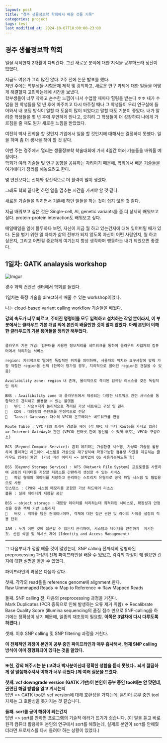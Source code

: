```yaml
---
layout: post
title: "경주 생물정보학 학회에서 배운 것들 기록"
categories: project
tags: test
last_modified_at: 2024-10-07T18:00:00~23:00
---  
```



## 경주 생물정보학 학회    

일을 시작한지 2개월이 다되간다. 그간 새로운 분야에 대한 지식을 공부하느라 정신이 없었다.  

지금도 여유가 그리 많진 않다. 2주 전에 논문 발표를 했다.  
저번 주에는 학부생들 시험문제 제작 및 강의하고, 새로운 연구 과제에 대한 일들을 어떻게 해결할지 고민하는데에 시간을 보냈다.  
학부생들이 너무 착하고 순수한 느낌이 나서 수업할 때마다 힐링을 받는다 ㅎㅎ 
내가 수업을 한 학생들을 몇 년 후에 마주치고 다시 마주칠 때나 그 학생들이 우리 연구실에 들어와서 내 코딩 방식이 일할 때 도움이 많이 되었다고 말할 때도 기분이 좋았다. 내가 알려준 학생들을 몇 년 후에 우연하게 만나고, 오히려 그 학생들이 더 성장하여 나에게 가르침을 줄 때도 뭔가 새로운 느낌을 받았었다.   

여전히 박사 진학을 할 것인지 기업에서 일을 할 것인지에 대해서는 결정하지 못했다. 일을 하며 좀 더 생각을 해야 할 것 같다.  

이번 주는 경주에서 열리는 생물정보학 학술대회에 가서 4일간 여러 기술들을 배워올 예정이다.  
학회가 여러 기술들 및 연구 동향을 공유하는 자리이기 때문에, 학회에서 배운 기술들을 여기에다가 정리를 해놓으려고 한다.  

몇 년전보다는 신체와 정신적으로 더 활력이 많이 생겼다. 

그래도 학회 끝나면 하던 일을 멈추는 시간을 가져야 할 것 같다.   

새로운 기술들을 익히면서 기존에 하던 일들을 하는 것이 쉽지 않은 것 같다.  

지금 배워보고 싶은 것은 Single-cell, AI, genetic variants를 좀 더 상세히 배워보고 싶다. protein-protein interaction도 배워보고 싶다.  

매일매일을 일에 몰두하다 보면, 자신이 지금 뭘 하고 있는건지에 대해 잊어버릴 때가 있다. 돈을 벌기 위한 일 자체가 삶의 전부가 되지 않도록 자신이 어떤 사람인지, 뭘 하고 싶은지, 그리고 어떤걸 중요하게 여기는지 항상 생각하며 행동하는 내가 되었으면 좋겠다.  


## 1일차: GATK analaysis workshop  

![Imgur](https://imgur.com/SAtDeHr.jpg)  

경주 화백 컨벤션 센터에서 학회를 들었다.  

1일차는 특정 기술을 direct하게 배울 수 있는 workshop이었다.  

나는 cloud-based variant calling workflow 기술들을 배웠다.  

**강의 속도가 너무 빠르고, 주어진 명령어를 모두 입력하고 설치하는 작업 뿐이라서, 이 부분에서는 클라우드 기본 개념 외에 본인이 배울만한 것이 많지 않았다. 아래 본인이 이해한 클라우드의 기본 용어들을 정리만 해두었다.**

```linux

클라우드 기본 개념: 컴퓨터를 사용한 정보처리를 네트워크를 통하여 클라우드 사업자의 컴퓨터에서 처리하는 서비스 

region: 지리적으로 떨어진 독립적인 위치를 의미하며, 사용자의 위치와 요구사항에 맞춰 가장 적합한 region을 선택 (한쪽이 망가질 경우, 지리적으로 떨어진 region은 괜찮을 수 있음)

Availability zone: region 내 존재, 물리적으로 격리된 컴퓨팅 리소스를 갖춘 독립적인 위치

BNS : Availibility zone 내 클라우드에서 제공되는 다양한 네트워크 관련 서비스를 통합적으로 관리하고 활용할 수 있는 플랫폼  
	VPC : 사요ㅇ자가 논리적으로 격리된 가상 네트워크 구성 및 관리
	CDN : 대용량의 콘텐츠를 안정적으로 전달
	Tansit Gateway: 다수의 VPC와 온프레이스 네트워크를 연결

Route Table : VPC 내의 트래픽 경로를 제어 (각 VPC 내 마다 Route를 가지고 있음) => Internet GateWay와 관련 (VPC와 인터넷 간에 통신할 수 있게 해주는 VPC와 구성요소)  

BCS (Beyond Compute Service): 흔히 얘기하는 가상환경 시스템, 가상화 기술을 활용하여 물리적인 하드웨어 시스템을 가상으로 재구성하여 확장가능한 컴퓨팅 자원을 제공하는 클라우드 컴퓨팅 환경  (가상 머신 이미지 => 설치없이 OS 사용가능하도록 함)

BSS (Beyond Storage Service) : NFS (Network File System) 프로토콜을 사용하여 공동의 데이터를 저장할 저장소를 간편하게 생성할 수 있는 서비스  
	파일 형태의 데이터를 저장하고 관리하는 스토리지 유형으로 공유 파일 시스템 및 협업용으로 사용  
인스턴스 : CPU와 시스템 메모리를 포함한 가상 하드웨어 리소스
볼륨 : 실제 데이터가 저장될 공간

BSS – object storage : 대용량 데이터를 처리하는데 최적화된 서비스로, 확장성과 안정성을 갖춘 객체 기반 스토리지  
	버킷 : 객체를 담은 컨테이너이며, 객체에 대한 접근 권한 및 라이프 사이클 설정의 적용 단위  

IAM : 누가 어떤 것에 접근할 수 있는지 관리하여, 시스템과 데이터를 안전하게  지키는 것. 신원 식별 및 엑세스 제어 (Identity and Access Management)
```

---

그 다음부터가 정말 배울 것이 많았는데, SNP calling 전까지의 정형화된 preprocessing 과정의 전체 파이프라인을 배울 수 있었고, 각각의 과정이 왜 필요한 건지에 대한 설명을 들을 수 있었다. 

파이프라인의 과정은 다음과 같다.  

첫째. 각각의 read들을 reference genome에 alignment 한다.  
Raw Unmmaped Reads => Map to Reference => Raw Mapped Reads 

둘째. SNP calling 전, 다음의 preprocessing 과정을 거친다.  
Mark Duplicates (PCR 증폭으로 인해 발생하는 오류 제거 위함) => Recalibrate Base Quality Score (illumina sequencing의 품질 점수 만으로 SNP-calling을 하기에는 정확성이 낮기 때문에, 일종의 재조정이 필요함. **이쪽은 3일차에 다시 다루도록 하겠다.**)

셋째. 이후 SNP calling 및 SNP filtering 과정을 거친다.  

**이 전체적인 과정이 본인이 공부 중인 파이프라인과 매우 흡사해서, 현재 SNP calling 방식이 이미 정형화되어 있다는 것을 알았다.**  

---

**또한, 강의 해주시는 분 (고려대 박사분이신데 정확한 성함을 듣지 못했다.. 되게 깔끔하게 잘 말씀해주셔서 이해가 너무 쉬웠다.)께 여러 질문을 드렸다.**  

**첫째. vcf downgrade version (GATK 기반)이 본인이 공부 중인 tool에는 안 맞던데, 관련된 해결 방법을 알고 계시는지**  
답변 => GATK tool은 vcf version에 대해 호환성을 가지는데, 본인이 공부 중인 tool 자체는 그 호환성을 못가지는 것 같습니다.  

**둘째. sort를 굳이 해줘야 되는건지**  
답변 => sort를 안하면 프로그램의 기술적 에러가 뜨기가 쉽습니다. (이 말을 듣고 바로 원격 컴퓨터 활용하여 본인의 연구에서 sort를 해줬는데, 실제로 본인이 sort를 안해줬더라면 프로세스를 다시 돌려야 하는 상황이 있었다.)  

---  

